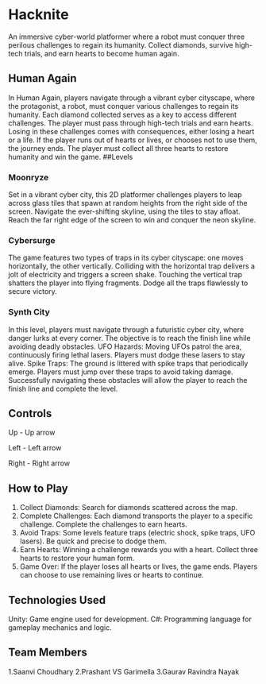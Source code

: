 # Hacknite
An immersive cyber-world platformer where a robot must conquer three perilous challenges to regain its humanity. Collect diamonds, survive high-tech trials, and earn hearts to become human again.
## Human Again
In Human Again, players navigate through a vibrant cyber cityscape, where the protagonist, a robot, must conquer various challenges to regain its humanity. Each diamond collected serves as a key to access different challenges. The player must pass through high-tech trials and earn hearts. Losing in these challenges comes with consequences, either losing a heart or a life. If the player runs out of hearts or lives, or chooses not to use them, the journey ends. The player must collect all three hearts to restore humanity and win the game.
##Levels
### Moonryze
Set in a vibrant cyber city, this 2D platformer challenges players to leap across glass tiles that spawn at random heights from the right side of the screen. Navigate the ever-shifting skyline, using the tiles to stay afloat. Reach the far right edge of the screen to win and conquer the neon skyline.
### Cybersurge
The game features two types of traps in its cyber cityscape: one moves horizontally, the other vertically. Colliding with the horizontal trap delivers a jolt of electricity and triggers a screen shake. Touching the vertical trap shatters the player into flying fragments. Dodge all the traps flawlessly to secure victory.
### Synth City 
In this level, players must navigate through a futuristic cyber city, where danger lurks at every corner. The objective is to reach the finish line while avoiding deadly obstacles.
UFO Hazards: Moving UFOs patrol the area, continuously firing lethal lasers. Players must dodge these lasers to stay alive.
Spike Traps: The ground is littered with spike traps that periodically emerge. Players must jump over these traps to avoid taking damage.
Successfully navigating these obstacles will allow the player to reach the finish line and complete the level.
## Controls
Up - Up arrow

Left - Left arrow

Right - Right arrow 
## How to Play
1. Collect Diamonds: Search for diamonds scattered across the map.
2. Complete Challenges: Each diamond transports the player to a specific challenge. Complete the challenges to earn hearts.
3. Avoid Traps: Some levels feature traps (electric shock, spike traps, UFO lasers). Be quick and precise to dodge them.
4. Earn Hearts: Winning a challenge rewards you with a heart. Collect three hearts to restore your human form.
5. Game Over: If the player loses all hearts or lives, the game ends. Players can choose to use remaining lives or hearts to continue.
## Technologies Used
Unity: Game engine used for development.
C#: Programming language for gameplay mechanics and logic.
## Team Members
1.Saanvi Choudhary
2.Prashant VS Garimella
3.Gaurav Ravindra Nayak  
   
